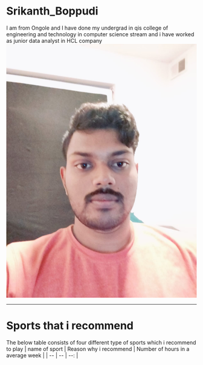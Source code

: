 # Srikanth_Boppudi
I am from Ongole and I have done my undergrad in qis college of engineering and technology in computer science stream and i have worked as junior data analyst in HCL company
![picture is added to the repository](https://github.com/srikanthboppudi/my2-boppudi/blob/a6486fed447dcb60ae7537c06ae2ab7f0409c597/picture/mypicture.jpeg)
****
# Sports that i recommend
The below table consists of four different type of sports which i recommend to play
| name of sport | Reason why i recommend | Number of hours in a average week |
| -- | -- | --: |
 